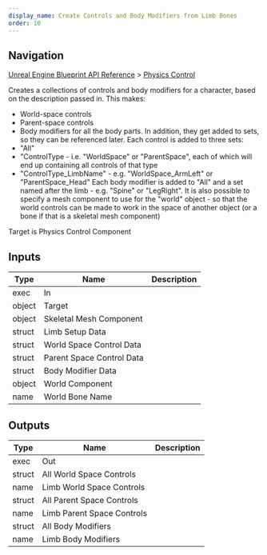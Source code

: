 ```yaml
---
display_name: Create Controls and Body Modifiers from Limb Bones
order: 10
---
```

## Navigation

[Unreal Engine Blueprint API Reference](https://dev.epicgames.com/documentation/en-us/unreal-engine/BlueprintAPI) > [Physics Control](https://dev.epicgames.com/documentation/en-us/unreal-engine/BlueprintAPI/PhysicsControl)

Creates a collections of controls and body modifiers for a character, based on the description passed in.
This makes:

- World-space controls
- Parent-space controls
- Body modifiers
  for all the body parts. In addition, they get added to sets, so they can be referenced later. Each control
  is added to three sets:
- "All"
- "ControlType - i.e. "WorldSpace" or "ParentSpace", each of which will end up containing all controls of that type
- "ControlType_LimbName" - e.g. "WorldSpace_ArmLeft" or "ParentSpace_Head"
  Each body modifier is added to "All" and a set named after the limb - e.g. "Spine" or "LegRight".
  It is also possible to specify a mesh component to use for the "world" object - so that the world controls can
  be made to work in the space of another object (or a bone if that is a skeletal mesh component)

Target is Physics Control Component

## Inputs

| Type | Name | Description |
| --- | --- | --- |
| exec | In |  |
| object | Target |  |
| object | Skeletal Mesh Component |  |
| struct | Limb Setup Data |  |
| struct | World Space Control Data |  |
| struct | Parent Space Control Data |  |
| struct | Body Modifier Data |  |
| object | World Component |  |
| name | World Bone Name |  |

## Outputs

| Type | Name | Description |
| --- | --- | --- |
| exec | Out |  |
| struct | All World Space Controls |  |
| name | Limb World Space Controls |  |
| struct | All Parent Space Controls |  |
| name | Limb Parent Space Controls |  |
| struct | All Body Modifiers |  |
| name | Limb Body Modifiers |  |
